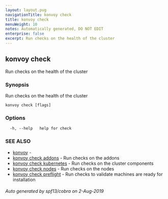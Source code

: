 ```yaml
---
layout: layout.pug
navigationTitle: konvoy check
title: konvoy check
menuWeight: 10
notes: Automatically generated, DO NOT EDIT
enterprise: false
excerpt: Run checks on the health of the cluster
---
```


## konvoy check

Run checks on the health of the cluster

### Synopsis

Run checks on the health of the cluster

```
konvoy check [flags]
```

### Options

```
  -h, --help   help for check
```

### SEE ALSO

* [konvoy](../)	 -
* [konvoy check addons](./konvoy-check-addons/)	 - Run checks on the addons
* [konvoy check kubernetes](./konvoy-check-kubernetes/)	 - Run checks on the cluster components
* [konvoy check nodes](./konvoy-check-nodes/)	 - Run checks on the nodes
* [konvoy check preflight](./konvoy-check-preflight/)	 - Run checks to validate machines are ready for installation

###### Auto generated by spf13/cobra on 2-Aug-2019
